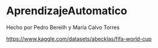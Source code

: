 # AprendizajeAutomatico

Hecho por Pedro Bereilh y María Calvo Torres

https://www.kaggle.com/datasets/abecklas/fifa-world-cup
